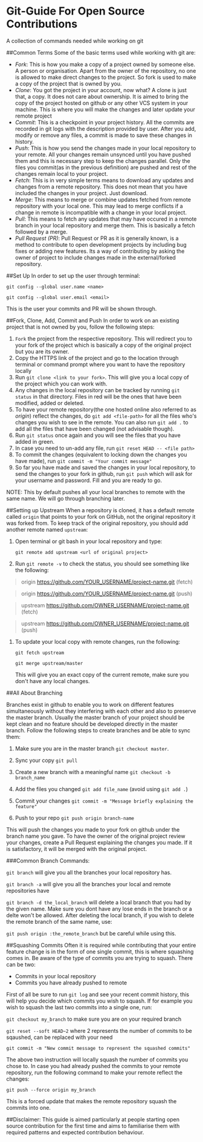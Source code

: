 # Git-Guide For Open Source Contributions

A collection of commands needed while working on git

##Common Terms
Some of the basic terms used while working with git are:
* *Fork*: This is how you make a copy of a project owned by someone else. A person or organisation. Apart from the owner of the repository, no one is allowed to make direct changes to the project. So fork is used to make a copy of the project that is owned by you.
* *Clone*: You got the project in your account, now what? A clone is just that, a copy. It does not care about ownership. It is aimed to bring the copy of the project hosted on github or any other VCS system in your machine. This is where you will make the changes and later update your remote project
* *Commit*: This is a checkpoint in your project history. All the commits are recorded in git logs with the description provided by user. After you add, modify or remove any files, a commit is made to save these changes in history.
* *Push*: This is how you send the changes made in your local repository to your remote. All your changes remain unsynced until you have pushed them and this is necessary step to keep the changes parallel. Only the files you commit(as in the previous definition) are pushed and rest of the changes remain local to your project.
* *Fetch*: This is in very simple terms means to download any updates and changes from a remote repository. This does not mean that you have included the changes in your project. Just download.
* *Merge*: This means to merge or combine updates fetched from remote repository with your local one. This may lead to merge conflicts if a change in remote is incompatible with a change in your local project.
* *Pull*: This means to fetch any updates that may have occured in a remote branch in your local repository and merge them. This is basically a fetch followed by a merge.
* *Pull Request (PR)*: Pull Request or PR as it is generally known, is a method to contribute to open development projects by including bug fixes or adding new features. Its a way of contributing by asking the owner of project to include changes made in the external/forked repository.



##Set Up
In order to set up the user through terminal:

`git config --global user.name <name>` 

`git config --global user.email <email>` 

This is the user your commits and PR will be shown through.

##Fork, Clone, Add, Commit and Push
In order to work on an existing project that is not owned by you, follow the following steps:

1. `Fork` the project from the respective repository. This will redirect you to your fork of the project which is basically a copy of the original project but you are its owner.
2. Copy the HTTPS link of the project and go to the location through terminal or command prompt where you want to have the repository locally
3. Run `git clone <link to your fork>`. This will give you a local copy of the project which you can work with.
4. Any changes in the local repository can be tracked by running `git status` in that directory. Files in red will be the ones that have been modified, added or deleted.
5. To have your remote repository(the one hosted online also referred to as *origin*) reflect the changes, do 
`git add <file-path>` for all the files who's changes you wish to see in the remote. You can also run `git add .` to add all the files that have been changed (not advisable though).
6. Run `git status` once again and you will see the files that you have added in green.
7. In case you need to un-add any file, run `git reset HEAD -- <file path>`
8. To commit the changes (equivalent to locking down the changes you have made), run `git commit -m "Your commit message"`
9. So far you have made and saved the changes in your local repository, to send the changes to your fork in github, run
`git push` which will ask for your username and password. Fill and you are ready to go. 

  NOTE: This by default pushes all your local branches to remote with the same name. We will go through branching later.


##Setting up Upstream
When a repository is cloned, it has a default remote called `origin` that points to your fork on GitHub, not the original repository it was forked from. To keep track of the original repository, you should add another remote named `upstream`:

1. Open terminal or git bash in your local repository and type:

   `git remote add upstream <url of original project>`
  
1. Run `git remote -v` to check the status, you should see something like the following:

  > origin    https://github.com/YOUR_USERNAME/project-name.git (fetch)
  
  > origin    https://github.com/YOUR_USERNAME/project-name.git (push)
  
  > upstream  https://github.com/OWNER_USERNAME/project-name.git (fetch)
  
  > upstream  https://github.com/OWNER_USERNAME/project-name.git (push)

1. To update your local copy with remote changes, run the following:

   `git fetch upstream`

   `git merge upstream/master`

   This will give you an exact copy of the current remote, make sure you don't have any local changes.


##All About Branching

Branches exist in github to enable you to work on different features simultaneously without they interfering with each other and also to preserve the master branch. Usually the master branch of your project should be kept clean and no feature should be developed directly in the master branch.  Follow the following steps to create branches and be able to sync them:

1. Make sure you are in the master branch `git checkout master`.

2. Sync your copy `git pull`

3. Create a new branch with a meaningful name `git checkout -b branch_name`

4. Add the files you changed `git add file_name` (avoid using `git add .`)

5. Commit your changes `git commit -m "Message briefly explaining the feature"`

6. Push to your repo `git push origin branch-name`

This will push the changes you made to your fork on github under the branch name you gave. To have the owner of the original project review your changes, create a Pull Request explaining the changes you made. If it is satisfactory, it will be merged with the original project.

###Common Branch Commands:

  `git branch` will give you all the branches your local repository has.

  `git branch -a` will give you all the branches your local and remote repositories have

  `git branch -d the_local_branch` will delete a local branch that you had by the given name. Make sure you dont have any lose    ends in the branch or a delte won't be allowed.
   After deleting the local branch, if you wish to delete the remote branch of the same name, use:

  `git push origin :the_remote_branch` but be careful while using this.
  
##Squashing Commits
Often it is required while contributing that your entire feature change is in the form of one single commit, this is where squashing comes in. Be aware of the type of commits you are trying to squash. There can be two:
* Commits in your local repository
* Commits you have already pushed to remote

First of all be sure to run `git log` and see your recent commit history, this will help you decide which commits you wish to squash.
If for example you wish to squash the last two commits into a single one, run:

`git checkout my_branch` to make sure you are on your required branch

`git reset --soft HEAD~2` where 2 represents the number of commits to be sqaushed, can be replaced with your need

`git commit -m "New commit message to represent the squashed commits"` 

The above two instruction will locally squash the number of commits you chose to. In case you had already pushed the commits to your remote repository, run the following command to make your remote reflect the changes:

`git push --force origin my_branch` 

This is a forced update that makes the remote repository squash the commits into one.

##Disclaimer:
This guide is aimed particularly at people starting open source contribution for the first time and aims to familiarise them with required patterns and expected contribution behaviour.
